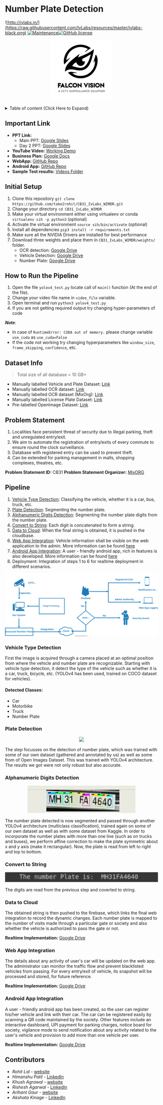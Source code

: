 # Number Plate Detection
![http://ivlabs.in/](https://raw.githubusercontent.com/IvLabs/resources/master/ivlabs-black.png)
[![Maintenance](https://img.shields.io/badge/Maintained%3F-yes-green.svg)](https://GitHub.com/Naereen/StrapDown.js/graphs/commit-activity)[![GitHub license](https://img.shields.io/github/license/Naereen/StrapDown.js.svg)](https://github.com/IvLabs/resources/blob/master/LICENSE.md)


<p align="center">
  <img width="200" height="200" src="images/Falcon_Vision_logo.jpg">
</p>

<details>
<summary>Table of content (Click Here to Expand)</summary>

- [Number Plate Detection](#number-plate-detection)
  - [Important Link](#important-link)
  - [Initial Setup](#initial-setup)
  - [How to Run the Pipeline](#how-to-run-the-pipeline)
  - [Dataset Info](#dataset-info)
  - [Problem Statement](#problem-statement)
  - [Pipeline](#pipeline)
    - [Vehicle Type Detection](#vehicle-type-detection)
      - [Detected Classes:](#detected-classes)
    - [Plate Detection](#plate-detection)
    - [Alphanumeric Digits Detection](#alphanumeric-digits-detection)
    - [Convert to String](#convert-to-string)
    - [Data to Cloud](#data-to-cloud)
    - [Web App Integration](#web-app-integration)
    - [Android App Integration](#android-app-integration)
  - [Contributors](#contributors)
 
</details>


## Important Link
- **PPT Link:** 
  - Main PPT: [Google Slides](https://docs.google.com/presentation/d/1q39IvLVMG8u-abPxm9u3NtT5gNQdbnQkPM5l6BtNbTA/edit?usp=sharing)
  - Day 2 PPT: [Google Slides](https://docs.google.com/presentation/d/1qU8sJP_Nky-A7zDzgn7S3SJg2Id4tf-d4mEfXrIsbyw/edit?usp=sharing)
- **YouTube Video:** [Working Demo](https://youtu.be/Y-EuzsubixI)
- **Business Plan:** [Google Docs](https://docs.google.com/document/d/1aqqrfF1NUa2LrXZRQiwlgdjGuqVql-PC6bh0hWQVHKw/edit?usp=sharing)
- **WebApp:** [GitHub Repo](https://github.com/rishesh007/falcon-vision-web-app)
- **Android App:** [GitHub Repo](https://github.com/ashukin/CB31_IvLabs_WIMDR_AndroidApp)
- **Sample Test results:** [Videos Folder](https://drive.google.com/drive/folders/10Dy622z1tN7ow2a7XdfU7zSwE7M2PBao?usp=sharing)


## Initial Setup

1. Clone this repository `git clone https://github.com/take2rohit/CB31_IvLabs_WIMDR.git`
2. Change your directory `cd CB31_IvLabs_WIMDR`
3. Make your virtual environment either using virtualenv or conda `virtualenv sih -p python3` (optional)
4. Activate the virtual environment `source sih/bin/activate` (optional)
5. Install all dependencies `pip3 install -r requirements.txt` 
6. Make sure all the NVIDIA Drivers are installed for best performance
7. Download three weights and place them in `CB31_IvLabs_WIMDR/weights/` folder.
   - OCR detection: [Google Drive](https://drive.google.com/file/d/1IvqQo5HGZiWecVytStlm25qVRcUXmK5m/view?usp=sharing)
   - Vehicle Detection: [Google Drive](https://drive.google.com/file/d/1ffX18zypBmMs9K9YSaAZHieyNIxN-NMB/view?usp=sharing)
   -  Number Plate: [Google Drive](https://drive.google.com/file/d/1AZmdRm8YurVV3v_fNV79bzyXCLcatMJe/view?usp=sharing)

## How to Run the Pipeline
   
1. Open the file `yolov4_test.py` locate call of `main()` function (At the end of the file).
2. Change your video file name in `video_file` variable.
3. Open terminal and run `python3 yolov4_test.py`
4. If you are not getting required output try changing hyper-parameters of code 
   
***Note***: 
- In case of `RuntimeError: CUDA out of memory.` please change variable `use_cuda` as `use_cuda=False`
- If the code not working try changing hyperparameters like `window_size`, `frame_skipping`, `confidence`, etc.

## Dataset Info
> Total size of all database = 10 GB+
- Manually labelled Vehicle and Plate Dataset: [Link](https://drive.google.com/file/d/1KIUP5lcwD2J_Qru84fpO4zIHQVvXKwkq/view?usp=sharing) 
- Manually labelled OCR dataset: [Link](https://drive.google.com/drive/folders/13TIxYQ4MRUCUbSY-PMXHMHaglLVCLy7l?usp=sharing)
- Manually labelled OCR dataset (MixOrg): [Link](https://drive.google.com/drive/folders/1dqzcRnBm0PEmQFhIvBn693bmY3s9zSEj?usp=sharing)
- Manually labelled License Plate Dataset: [Link](https://drive.google.com/drive/folders/1m8BC-KCPNyNFf-g39ZV9cAZ-PjdI9NPw?usp=sharing)
- Pre-labelled OpenImage Dataset: [Link](https://storage.googleapis.com/openimages/web/index.html)



## Problem Statement

1. Localities face persistent threat of security due to illegal parking, theft and unregulated entry/exit.
2. We aim to automate the registration of entry/exits of every commute to ensure round the clock surveillance.
3. Database with registered entry can be used to prevent theft.
4. Can be extended for parking management in malls, shopping complexes, theatres, etc.

**Problem Statement ID:** CB31
**Problem Statement Organizer:** [MixORG](https://mixorg.com/)

## Pipeline

1. [Vehicle Type Detection](#Vehicle-Type-Detection): Classifying the vehicle, whether it is a car, bus, truck, etc.
2. [Plate Detection](#Plate-Detection): Segmenting the number plate.
3. [Alphanumeric Digits Detection](#Alphanumeric-Digits-Detection): Segmenting the number plate digits from the number plate.
4. [Convert to String](#Convert-to-String): Each digit is concatenated to form a string.
5. [Data to Cloud](#Data-to-Cloud): When the final string is obtained, it is pushed in the cloudbase.
6. [Web App Integration](#Web-App-Integration): Vehicle information shall be visible on the web application to the admin. More information can be found [here](https://github.com/rishesh007/falcon-vision-web-app)
7. [Android App Integration](#Android-App-Integration): A user - friendly android app, rich in features is also developed. More information can be found [here](https://github.com/ashukin/CB31_IvLabs_WIMDR_AndroidApp)
8. Deployment: Integration of steps 1 to 6 for realtime deployment in different scenarios.


<p align="center">
  <img src="images/system_design.svg">
</p>

### Vehicle Type Detection
First the image is acquired through a camera placed at an optimal position from where the vehicle and number plate are recognizable. Starting with vehicle type detection, it detect the type of the vehicle such as whether it is a car, truck, bicycle, etc. (YOLOv4 has been used, trained on COCO dataset for vehicles).

#### Detected Classes:
* Car
* Motorbike
* Truck
* Number Plate

### Plate Detection

<p align="center">
  <img src="/images/platedetect.gif">
</p>

The step focusses on the detection of number plate, which was trained with some of our own dataset (gathered and annotated by us) as well as some from of Open Images Dataset. This was trained with YOLOv4 architecture. The results we got were not only robust but also accurate.

### Alphanumeric Digits Detection

<p align="center">
  <img src="/images/plate.gif">
</p>

The number plate detected is now segmented and passed through another YOLOv4 architecture (multiclass classification), trained again on some of our own dataset as well as with some dataset from Kaggle. In order to incorporate the number plates with more than one line (such as on trucks and buses), we perform affine correction to make the plate symmetric about x and y axis (make it rectangular). Now, the plate is read from left to right and top to bottom.

### Convert to String

<p align="center">
  <img src="/images/string.gif">
</p>

The digits are read from the previous step and coverted to string.

### Data to Cloud

The obtained string is then pushed to the firebase, which links the final web integration to record the dynamic changes. Each number plate is mapped to the number of visits made through a particular gate or society and also whether the vehicle is authorized to pass the gate or not. 

**Realtime Implementation:** [Google Drive](https://drive.google.com/file/d/1Q7oO0bE7CAbIwE7LhOG1o1FxsaqpTDkZ/view?usp=sharing)

### Web App Integration

The details about any activity of user's car will be updated on the web app. The administrator can monitor the traffic flow and prevent blacklisted vehicles from passing. For every entry/exit of vehicle, its snapshot will be processed and stored, for future reference.

**Realtime Implementation:** [Google Drive](https://drive.google.com/file/d/10C3a_05qDVWPd9jqBfU9TY7l8JhiE9LL/view?usp=sharing)

### Android App Integration

A user - friendly android app has been created, so the user can register his/her vehicle and link with their car. The car can be registered easily by scanning a QR code maintained by the society. Other features include an interactive dashboard, UPI payment for parking charges, notice board for society, vigilance mode to send notification about any activity related to the user's vehicle and provision to add more than one vehicle per user. 

**Realtime Implementation:** [Google Drive](https://drive.google.com/file/d/1v1akjvle2rp9KxP0MkASVxgWkcBIhED2/view)



## Contributors
- *Rohit Lal* - [website](http://take2rohit.github.io/) 
- *Himanshu Patil* - [LinkedIn](https://www.linkedin.com/in/hipatil/)
- *Khush Agrawal* - [website](https://khush3.github.io/)
- *Rishesh Agarwal* - [LinkedIn](https://www.linkedin.com/in/rishesh-agarwal/)
- *Arihant Gaur* - [website](https://flagarihant2000.github.io/arihantgaur/)
- *Akshata Kinage* - [LinkedIn](https://www.linkedin.com/in/akshatakinage/)

